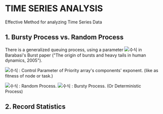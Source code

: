 # TIME SERIES ANALYSIS
Effective Method for analyzing Time Series Data

## 1. Bursty Process vs. Random Process
There is a generalized queuing process, using a parameter ![수식](\alpha) in Barabasi's Burst paper ("The origin of bursts and heavy tails in human dynamics, 2005").

![수식](\alpha=0) : Control Parameter of Priority array's components' exponent. (like as fitness of node or task.)

![수식](\alpha=0) : Random Process.
![수식](\alpha>0) : Bursty Process. (Or Deterministic Process)


## 2. Record Statistics
